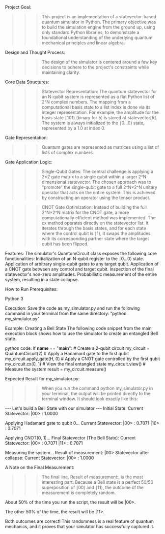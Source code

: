 Project Goal:
>>>This project is an implementation of a statevector-based quantum simulator in Python. The primary objective was to build the simulation engine from the ground up, using only standard Python libraries, to demonstrate a foundational understanding of the underlying quantum mechanical principles and linear algebra.

Design and Thought Process:
>>>The design of the simulator is centered around a few key decisions to adhere to the project's constraints while maintaining clarity.

Core Data Structures:
>>>Statevector Representation: The quantum statevector for an N-qubit system is represented as a flat Python list of 2^N complex numbers. The mapping from a computational basis state to a list index is done via its integer representation. For example, the amplitude for the basis state ∣101⟩ (binary for 5) is stored at statevector[5]. The system is always initialized to the ∣0…0⟩ state, represented by a 1.0 at index 0.

Gate Representation: 
>>>Quantum gates are represented as matrices using a list of lists of complex numbers.

Gate Application Logic:
>>>Single-Qubit Gates: The central challenge is applying a 2×2 gate matrix to a single qubit within a larger 2^N dimensional statevector. The chosen approach was to "promote" the single-qubit gate to a full 2^N×2^N unitary operator that acts on the entire system. This is achieved by constructing an operator using the tensor product.

>>>CNOT Gate Optimization: Instead of building the full 2^N×2^N matrix for the CNOT gate, a more computationally efficient method was implemented. The cx method operates directly on the statevector list. It iterates through the basis states, and for each state where the control qubit is ∣1⟩, it swaps the amplitudes with its corresponding partner state where the target qubit has been flipped.
      

Features:
The simulator's QuantumCircuit class exposes the following core functionalities:
Initialization of an N-qubit register to the ∣0…0⟩ state.
Application of arbitrary single-qubit gates to any target qubit.
Application of a CNOT gate between any control and target qubit.
Inspection of the final statevector's non-zero amplitudes.
Probabilistic measurement of the entire system, resulting in a state collapse.

How to Run
Prerequisites:

Python 3

Execution:
Save the code as my_simulator.py and run the following command in your terminal from the same directory:
"python my_simulator.py"


Example: Creating a Bell State
The following code snippet from the main execution block shows how to use the simulator to create an entangled Bell state.

python code:
if __name__ == "__main__":
    # Create a 2-qubit circuit
    my_circuit = QuantumCircuit(2)
    # Apply a Hadamard gate to the first qubit
    my_circuit.apply_gate(H, 0)
    # Apply a CNOT gate controlled by the first qubit
    my_circuit.cx(0, 1)
    # View the final entangled state
    my_circuit.view()
    # Measure the system
    result = my_circuit.measure()

Expected Result for my_simulator.py:
>>>When you run the command python my_simulator.py in your terminal, the output will be printed directly to the terminal window. It should look exactly like this:

--- Let's build a Bell State with our simulator ---
Initial State:
Current Statevector:
  |00> : 1.0000

Applying Hadamard gate to qubit 0...
Current Statevector:
  |00> : 0.7071
  |10> : 0.7071

Applying CNOT(0, 1)...
Final Statevector (The Bell State):
Current Statevector:
  |00> : 0.7071
  |11> : 0.7071

Measuring the system...
Result of measurement: |00>
Statevector after collapse:
Current Statevector:
  |00> : 1.0000

  
A Note on the Final Measurement:
>>>The final line, Result of measurement:, is the most interesting part. Because a Bell state is a perfect 50/50 superposition of ∣00⟩ and ∣11⟩, the outcome of the measurement is completely random.

About 50% of the time you run the script, the result will be |00>.

The other 50% of the time, the result will be |11>.

Both outcomes are correct! This randomness is a real feature of quantum mechanics, and it proves that your simulator has successfully captured it.
    
